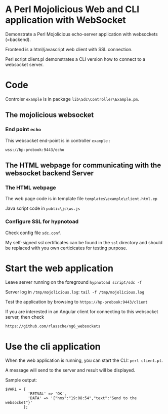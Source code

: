 # A Perl Mojolicious Web and CLI application with WebSocket

Demonstrate a Perl Mojolicious echo-server application with websockets (=backend). 

Frontend is a html/javascript web client with SSL connection. 

Perl script client.pl demonstrates a CLI version how to connect to a websocket server.

# Code

Controler `example` is in package `lib\Sdc\Controller\Example.pm`.

## The mojolicious websocket 

### End point `echo`

This websocket end-point is in controller `example` :

`wss://hp-probook:9443/echo`

## The HTML webpage for communicating with the websocket backend Server

### The HTML webpage

The web page code is in template file `templates\example\client.html.ep`


Java script code in `public\js\ws.js`

### Configure SSL for hypnotoad

Check config file `sdc.conf`.

My self-signed ssl certificates can be found in the `ssl` directory and should be replaced with you own certicicates for testing purpose.

# Start the web application

Leave server running on the foreground `hypnotoad script/sdc -f`

Server log in `/tmp/mojolicious.log`: `tail -f /tmp/mojolicious.log`

Test the application by browsing to `https://hp-probook:9443/client`

If you are interested in an Angular client for connecting to this websocket server, then check

`https://github.com/rlassche/ng6_websockets`

# Use the cli application

When the web application is running, you can start the CLI: `perl client.pl`. 

A message will send to the server and result will be displayed.

Sample output:

```
$VAR1 = {
          'RETVAL' => 'OK',
          'DATA' => '{"hms":"19:08:54","text":"Send to the websocket"}'
        };
```